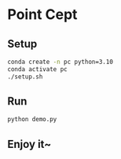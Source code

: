 # Point Cept

## Setup

```bash
conda create -n pc python=3.10
conda activate pc
./setup.sh
```

## Run

```bash
python demo.py
```

## Enjoy it~

